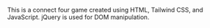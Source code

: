 This is a connect four game created using HTML, Tailwind CSS, and JavaScript. jQuery is used for DOM manipulation. 

